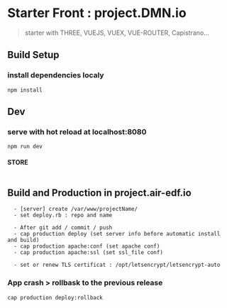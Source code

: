 # Starter Front : project.DMN.io

> starter with THREE, VUEJS, VUEX, VUE-ROUTER, Capistrano...

## Build Setup
### install dependencies localy
```
npm install
```

## Dev
### serve with hot reload at localhost:8080
```
npm run dev
```

#### STORE
```
```

## Build and Production in project.air-edf.io
```
  - [server] create /var/www/projectName/
  - set deploy.rb : repo and name
```
```
  - After git add / commit / push
  - cap production deploy (set server info before automatic install and build)
  - cap production apache:conf (set apache conf)
  - cap production apache:ssl (set ssl_file conf)
```
````
  - set or renew TLS certificat : /opt/letsencrypt/letsencrypt-auto
````

### App crash > rollbask to the previous release
```
cap production deploy:rollback
```
